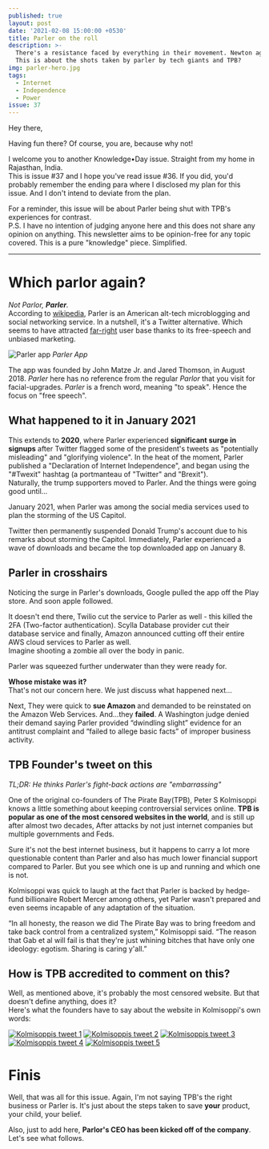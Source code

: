 ```yaml
---
published: true
layout: post
date: '2021-02-08 15:00:00 +0530'
title: Parler on the roll
description: >-
  There's a resistance faced by everything in their movement. Newton agrees.
  This is about the shots taken by parler by tech giants and TPB?
img: parler-hero.jpg
tags:
  - Internet
  - Independence
  - Power
issue: 37
---
```

Hey there,

Having fun there? Of course, you are, because why not!

I welcome you to another Knowledge•Day issue. Straight from my home in Rajasthan, India.  
This is issue #37 and I hope you've read issue #36. If you did, you'd probably remember the ending para where I disclosed my plan for this issue. And I don't intend to deviate from the plan.  

For a reminder, this issue will be about Parler being shut with TPB's experiences for contrast.  
P.S. I have no intention of judging anyone here and this does not share any opinion on anything. This newsletter aims to be opinion-free for any topic covered. This is a pure "knowledge" piece. Simplified.  

----

# Which parlor again?
_Not Parlor, **Parler**._  
According to [wikipedia](https://en.wikipedia.org/wiki/Parler), Parler is an American alt-tech microblogging and social networking service. In a nutshell, it's a Twitter alternative. Which seems to have attracted [far-right](https://en.wikipedia.org/wiki/Far-right_politics) user base thanks to its free-speech and unbiased marketing.  

![Parler app]({{site.baseurl}}/assets/img/parler-app-pics.jpg)
_Parler App_

The app was founded by John Matze Jr. and Jared Thomson, in August 2018. _Parler_ here has no reference from the regular _Parlor_ that you visit for facial-upgrades. _Parler_ is a french word, meaning "to speak". Hence the focus on "free speech".  

## What happened to it in January 2021
This extends to **2020**, where Parler experienced **significant surge in signups** after Twitter flagged some of the president's tweets as "potentially misleading" and "glorifying violence". In the heat of the moment, Parler published a "Declaration of Internet Independence", and began using the "#Twexit" hashtag (a portmanteau of "Twitter" and "Brexit").  
Naturally, the trump supporters moved to Parler. And the things were going good until...   

January 2021, when Parler was among the social media services used to plan the storming of the US Capitol.  

Twitter then permanently suspended Donald Trump's account due to his remarks about storming the Capitol. Immediately, Parler experienced a wave of downloads and became the top downloaded app on January 8.  

## Parler in crosshairs
Noticing the surge in Parler's downloads, Google pulled the app off the Play store. And soon apple followed.   

It doesn't end there, Twilio cut the service to Parler as well - this killed the 2FA (Two-factor authentication). Scylla Database provider cut their database service and finally, Amazon announced cutting off their entire AWS cloud services to Parler as well.     
Imagine shooting a zombie all over the body in panic.   

Parler was squeezed further underwater than they were ready for.

**Whose mistake was it?**  
That's not our concern here. We just discuss what happened next...  

Next, They were quick to **sue Amazon** and demanded to be reinstated on the Amazon Web Services. And...they **failed**. A Washington judge denied their demand saying Parler provided “dwindling slight” evidence for an antitrust complaint and “failed to allege basic facts” of improper business activity.  

## TPB Founder's tweet on this
_TL;DR: He thinks Parler's fight-back actions are "embarrassing"_  

One of the original co-founders of The Pirate Bay(TPB), Peter S Kolmisoppi knows a little something about keeping controversial services online. **TPB is popular as one of the most censored websites in the world**, and is still up after almost two decades, After attacks by not just internet companies but multiple governments and Feds.   

Sure it's not the best internet business, but it happens to carry a lot more questionable content than Parler and also has much lower financial support compared to Parler. But you see which one is up and running and which one is not.  

Kolmisoppi was quick to laugh at the fact that Parler is backed by hedge-fund billionaire Robert Mercer among others, yet Parler wasn't prepared and even seems incapable of any adaptation of the situation.  

“In all honesty, the reason we did The Pirate Bay was to bring freedom and take back control from a centralized system,” Kolmisoppi said. “The reason that Gab et al will fail is that they're just whining bitches that have only one ideology: egotism. Sharing is caring y'all.”

## How is TPB accredited to comment on this?

Well, as mentioned above, it's probably the most censored website. But that doesn't define anything, does it?  
Here's what the founders have to say about the website in Kolmisoppi's own words:

[![Kolmisoppis tweet 1]({{site.baseurl}}/assets/img/tpb_tweet1.png)](https://twitter.com/brokep/status/1348194329005875203)
[![Kolmisoppis tweet 2]({{site.baseurl}}/assets/img/tpb_tweet2.png)](https://twitter.com/brokep/status/1348224123592437760)
[![Kolmisoppis tweet 3]({{site.baseurl}}/assets/img/tpb_tweet3.png)](https://twitter.com/brokep/status/1348400548991688704)
[![Kolmisoppis tweet 4]({{site.baseurl}}/assets/img/tpb_tweet4.png)](https://twitter.com/brokep/status/1348402724354879492)
[![Kolmisoppis tweet 5]({{site.baseurl}}/assets/img/tpb_tweet5.png)](https://twitter.com/brokep/status/1348402729530646532)

# Finis
Well, that was all for this issue. Again, I'm not saying TPB's the right business or Parler is. It's just about the steps taken to save **your** product, your child, your belief.

Also, just to add here, **Parlor's CEO has been kicked off of the company**. Let's see what follows.
